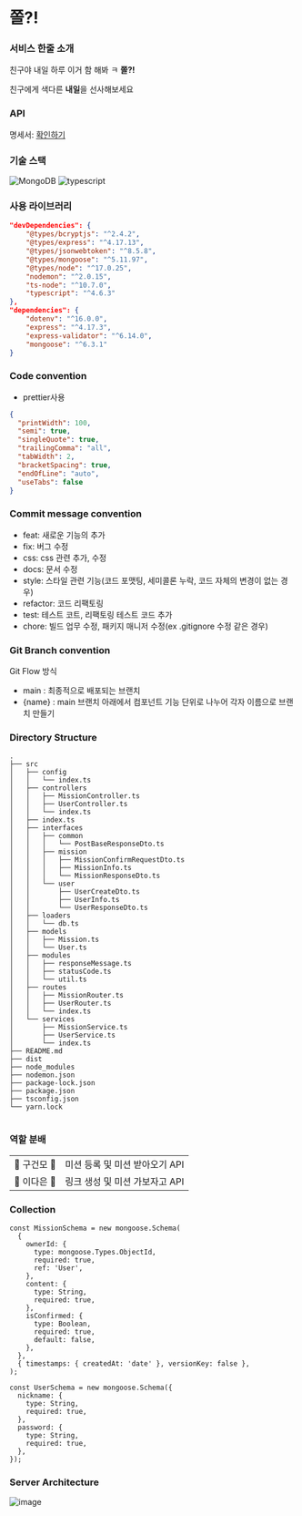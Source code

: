 # 쫄?!

### 서비스 한줄 소개

친구야 내일 하루 이거 함 해봐 ㅋ **쫄?!**

친구에게 색다른 **내일**을 선사해보세요

### API
명세서: <a href="https://iridescent-telephone-0f2.notion.site/API-9b890d37cb74461f90b8820ed3a30b7d
">확인하기</a>

### 기술 스택

![MongoDB](https://img.shields.io/badge/-mongoDB-40b33d?labelColor=white&logo=MongoDB)
![typescript](https://img.shields.io/badge/-typescript-3178c6?labelColor=white&logo=TypeScript)

### 사용 라이브러리

```json
"devDependencies": {
    "@types/bcryptjs": "^2.4.2",
    "@types/express": "^4.17.13",
    "@types/jsonwebtoken": "^8.5.8",
    "@types/mongoose": "^5.11.97",
    "@types/node": "^17.0.25",
    "nodemon": "^2.0.15",
    "ts-node": "^10.7.0",
    "typescript": "^4.6.3"
},
"dependencies": {
    "dotenv": "^16.0.0",
    "express": "^4.17.3",
    "express-validator": "^6.14.0",
    "mongoose": "^6.3.1"
}
```

### Code convention

- prettier사용

```json
{
  "printWidth": 100,
  "semi": true,
  "singleQuote": true,
  "trailingComma": "all",
  "tabWidth": 2,
  "bracketSpacing": true,
  "endOfLine": "auto",
  "useTabs": false
}
```

### Commit message convention

- feat: 새로운 기능의 추가
- fix: 버그 수정
- css: css 관련 추가, 수정
- docs: 문서 수정
- style: 스타일 관련 기능(코드 포맷팅, 세미콜론 누락, 코드 자체의 변경이 없는 경우)
- refactor: 코드 리팩토링
- test: 테스트 코트, 리팩토링 테스트 코드 추가
- chore: 빌드 업무 수정, 패키지 매니저 수정(ex .gitignore 수정 같은 경우)

### Git Branch convention

Git Flow 방식

- main : 최종적으로 배포되는 브랜치
- {name} : main 브랜치 아래에서 컴포넌트 기능 단위로 나누어 각자 이름으로 브랜치 만들기

### Directory Structure

```
.
├── src
│   ├── config
│   │   └── index.ts
│   ├── controllers
│   │   ├── MissionController.ts
│   │   ├── UserController.ts
│   │   └── index.ts
│   ├── index.ts
│   ├── interfaces
│   │   ├── common
│   │   │   └── PostBaseResponseDto.ts
│   │   ├── mission
│   │   │   ├── MissionConfirmRequestDto.ts
│   │   │   ├── MissionInfo.ts
│   │   │   └── MissionResponseDto.ts
│   │   └── user
│   │       ├── UserCreateDto.ts
│   │       ├── UserInfo.ts
│   │       └── UserResponseDto.ts
│   ├── loaders
│   │   └── db.ts
│   ├── models
│   │   ├── Mission.ts
│   │   └── User.ts
│   ├── modules
│   │   ├── responseMessage.ts
│   │   ├── statusCode.ts
│   │   └── util.ts
│   ├── routes
│   │   ├── MissionRouter.ts
│   │   ├── UserRouter.ts
│   │   └── index.ts
│   └── services
│       ├── MissionService.ts
│       ├── UserService.ts
│       └── index.ts
├── README.md
├── dist
├── node_modules
├── nodemon.json
├── package-lock.json
├── package.json
├── tsconfig.json
└── yarn.lock


```

### 역할 분배

<table>
    <tr align="center">
        <td>
           💛 구건모 💛
        </td>
        <td>
           미션 등록 및 미션 받아오기 API
        </td>
    </tr>
    <tr align="center">
        <td>
            💛 이다은 💛
        </td>
        <td>
            링크 생성 및 미션 가보자고 API
        </td>
    </tr>
</table>


### Collection

```
const MissionSchema = new mongoose.Schema(
  {
    ownerId: {
      type: mongoose.Types.ObjectId,
      required: true,
      ref: 'User',
    },
    content: {
      type: String,
      required: true,
    },
    isConfirmed: {
      type: Boolean,
      required: true,
      default: false,
    },
  },
  { timestamps: { createdAt: 'date' }, versionKey: false },
);
```

```
const UserSchema = new mongoose.Schema({
  nickname: {
    type: String,
    required: true,
  },
  password: {
    type: String,
    required: true,
  },
});
```

### Server Architecture

![image](https://user-images.githubusercontent.com/51692363/169669724-036bdb07-6f3b-4ba5-9f16-fc467cef77a2.png)
